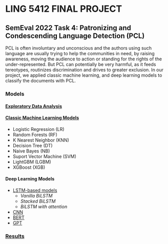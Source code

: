 # **LING 5412 FINAL PROJECT**

## SemEval 2022 Task 4: Patronizing and Condescending Language Detection (PCL)

PCL is often involuntary and unconscious and the authors using such language are usually trying to help the communities in need, by raising awareness, moving the audience to action or standing for the rights of the under-represented. But PCL can potentially be very harmful, as it feeds tereotypes, routinizes discrimination and drives to greater exclusion. In our project, we applied classic machine learning, and deep learning models to classify the documents with PCL. 

### Models
#### [Exploratory Data Analysis](https://github.com/NganTran-0017/LING5412/blob/main/Classic_ML.ipynb)
#### [Classic Machine Learning Models](https://github.com/NganTran-0017/LING5412/blob/main/Classic_ML.ipynb)
* Logistic Regression (LR)
* Random Forests (RF)
* K Nearest Neighbor (KNN)
* Decision Tree (DT)
* Naive Bayes (NB)
* Suport Vector Machine (SVM)
* LightGBM (LGBM)
* XGBoost (XGB)
#### Deep Learning Models
* [LSTM-based models](https://github.com/NganTran-0017/LING5412/blob/main/LSTM-CNN.ipynb)
  - *Vanilla BiLSTM*
  - *Stacked BiLSTM* 
  - *BiLSTM with attention*
* [CNN](https://github.com/NganTran-0017/LING5412/blob/main/LSTM-CNN.ipynb)
* [BERT](https://github.com/NganTran-0017/LING5412/blob/main/BERT.ipynb)
* [GPT](https://github.com/NganTran-0017/LING5412/blob/main/GPT.ipynb)

### [Results](https://github.com/NganTran-0017/LING5412/tree/main/Results)


